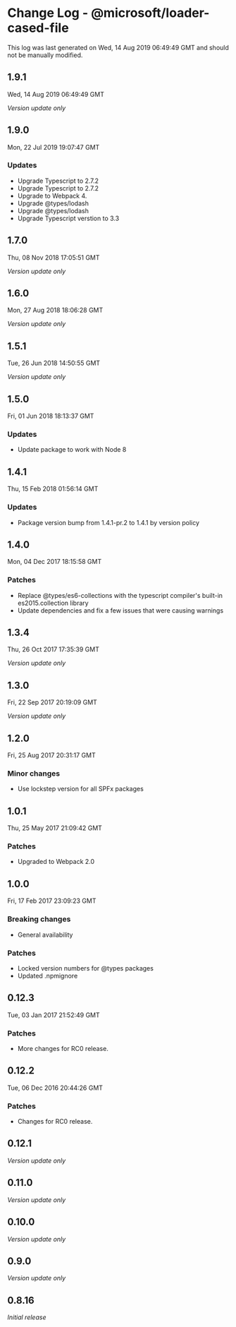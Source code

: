 # Change Log - @microsoft/loader-cased-file

This log was last generated on Wed, 14 Aug 2019 06:49:49 GMT and should not be manually modified.

## 1.9.1
Wed, 14 Aug 2019 06:49:49 GMT

*Version update only*

## 1.9.0
Mon, 22 Jul 2019 19:07:47 GMT

### Updates

- Upgrade Typescript to 2.7.2
- Upgrade Typescript to 2.7.2
- Upgrade to Webpack 4.
- Upgrade @types/lodash
- Upgrade @types/lodash
- Upgrade Typescript verstion to 3.3

## 1.7.0
Thu, 08 Nov 2018 17:05:51 GMT

*Version update only*

## 1.6.0
Mon, 27 Aug 2018 18:06:28 GMT

*Version update only*

## 1.5.1
Tue, 26 Jun 2018 14:50:55 GMT

*Version update only*

## 1.5.0
Fri, 01 Jun 2018 18:13:37 GMT

### Updates

- Update package to work with Node 8

## 1.4.1
Thu, 15 Feb 2018 01:56:14 GMT

### Updates

- Package version bump from 1.4.1-pr.2 to 1.4.1 by version policy

## 1.4.0
Mon, 04 Dec 2017 18:15:58 GMT

### Patches

- Replace @types/es6-collections with the typescript compiler's built-in es2015.collection library
- Update dependencies and fix a few issues that were causing warnings

## 1.3.4
Thu, 26 Oct 2017 17:35:39 GMT

*Version update only*

## 1.3.0
Fri, 22 Sep 2017 20:19:09 GMT

*Version update only*

## 1.2.0
Fri, 25 Aug 2017 20:31:17 GMT

### Minor changes

- Use lockstep version for all SPFx packages

## 1.0.1
Thu, 25 May 2017 21:09:42 GMT

### Patches

- Upgraded to Webpack 2.0

## 1.0.0
Fri, 17 Feb 2017 23:09:23 GMT

### Breaking changes

- General availability

### Patches

- Locked version numbers for @types packages
- Updated .npmignore

## 0.12.3
Tue, 03 Jan 2017 21:52:49 GMT

### Patches

- More changes for RC0 release.

## 0.12.2
Tue, 06 Dec 2016 20:44:26 GMT

### Patches

- Changes for RC0 release.

## 0.12.1

*Version update only*

## 0.11.0

*Version update only*

## 0.10.0

*Version update only*

## 0.9.0

*Version update only*

## 0.8.16

*Initial release*

